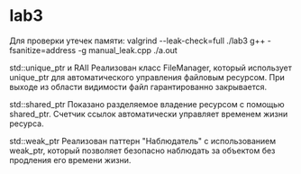 # lab3

Для проверки утечек памяти:
      valgrind --leak-check=full ./lab3
      g++ -fsanitize=address -g manual_leak.cpp ./a.out

 std::unique_ptr и RAII
Реализован класс FileManager, который использует unique_ptr для автоматического управления файловым ресурсом. При выходе из области видимости файл гарантированно закрывается.

std::shared_ptr
Показано разделяемое владение ресурсом с помощью shared_ptr. Счетчик ссылок автоматически управляет временем жизни ресурса.

std::weak_ptr
Реализован паттерн "Наблюдатель" с использованием weak_ptr, который позволяет безопасно наблюдать за объектом без продления его времени жизни.
